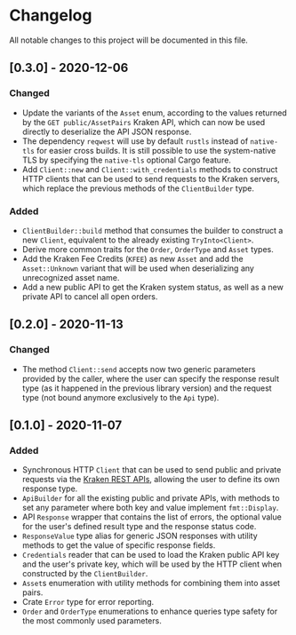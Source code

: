 # Changelog
All notable changes to this project will be documented in this file.


## [0.3.0] - 2020-12-06
### Changed
- Update the variants of the `Asset` enum, according to the values returned by
    the `GET public/AssetPairs` Kraken API, which can now be used directly to
    deserialize the API JSON response.
- The dependency `reqwest` will use by default `rustls` instead of `native-tls`
    for easier cross builds. It is still possible to use the system-native TLS
    by specifying the `native-tls` optional Cargo feature.
- Add `Client::new` and `Client::with_credentials` methods to construct HTTP
    clients that can be used to send requests to the Kraken servers, which
    replace the previous methods of the `ClientBuilder` type.

### Added
- `ClientBuilder::build` method that consumes the builder to construct a new
    `Client`, equivalent to the already existing `TryInto<Client>`.
- Derive more common traits for the `Order`, `OrderType` and `Asset` types.
- Add the Kraken Fee Credits (`KFEE`) as new `Asset` and add the `Asset::Unknown`
    variant that will be used when deserializing any unrecognized asset name.
- Add a new public API to get the Kraken system status, as well as a new private
    API to cancel all open orders.


## [0.2.0] - 2020-11-13
### Changed
- The method `Client::send` accepts now two generic parameters provided by the
    caller, where the user can specify the response result type (as it happened
    in the previous library version) and the request type (not bound anymore
    exclusively to the `Api` type).


## [0.1.0] - 2020-11-07
### Added
- Synchronous HTTP `Client` that can be used to send public and private requests
    via the [Kraken REST APIs](https://www.kraken.com/en-gb/features/api),
    allowing the user to define its own response type.
- `ApiBuilder` for all the existing public and private APIs, with methods to set
    any parameter where both key and value implement `fmt::Display`.
- API `Response` wrapper that contains the list of errors, the optional value for
    the user's defined result type and the response status code.
- `ResponseValue` type alias for generic JSON responses with utility methods to
    get the value of specific response fields.
- `Credentials` reader that can be used to load the Kraken public API key and the
    user's private key, which will be used by the HTTP client when constructed
    by the `ClientBuilder`.
- `Asset`s enumeration with utility methods for combining them into asset pairs.
- Crate `Error` type for error reporting.
- `Order` and `OrderType` enumerations to enhance queries type safety for the
    most commonly used parameters.
